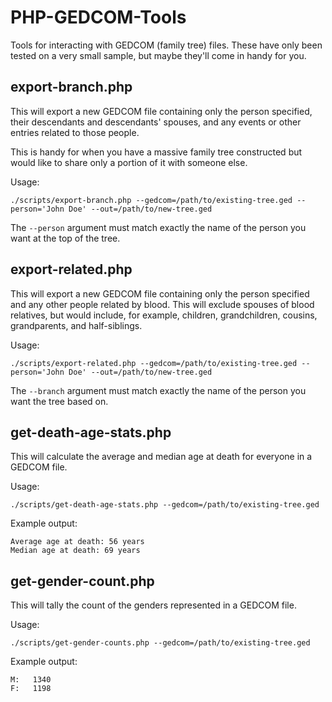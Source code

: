 PHP-GEDCOM-Tools
================

Tools for interacting with GEDCOM (family tree) files. These have only been tested on a very small sample, but maybe they'll come in handy for you.

export-branch.php
-----------------
This will export a new GEDCOM file containing only the person specified, their descendants and descendants' spouses, and any events or other entries related to those people.

This is handy for when you have a massive family tree constructed but would like to share only a portion of it with someone else.

Usage:

`./scripts/export-branch.php --gedcom=/path/to/existing-tree.ged --person='John Doe' --out=/path/to/new-tree.ged`

The `--person` argument must match exactly the name of the person you want at the top of the tree.

export-related.php
------------------
This will export a new GEDCOM file containing only the person specified and any other people related by blood. This will exclude spouses of blood relatives, but would include, for example, children, grandchildren, cousins, grandparents, and half-siblings.

Usage:

`./scripts/export-related.php --gedcom=/path/to/existing-tree.ged --person='John Doe' --out=/path/to/new-tree.ged`

The `--branch` argument must match exactly the name of the person you want the tree based on.

get-death-age-stats.php
-----------------------
This will calculate the average and median age at death for everyone in a GEDCOM file.

Usage:

`./scripts/get-death-age-stats.php --gedcom=/path/to/existing-tree.ged`

Example output:

```
Average age at death: 56 years
Median age at death: 69 years
```

get-gender-count.php
--------------------
This will tally the count of the genders represented in a GEDCOM file.

Usage: 

`./scripts/get-gender-counts.php --gedcom=/path/to/existing-tree.ged`

Example output:

```
M:   1340
F:   1198
```